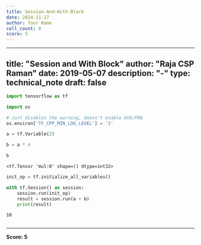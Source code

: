 ```yaml
---
title: Session-And-With-Block
date: 2024-11-27
author: Your Name
cell_count: 8
score: 5
---
```


---
title: "Session and With Block"
author: "Raja CSP Raman"
date: 2019-05-07
description: "-"
type: technical_note
draft: false
---

```python
import tensorflow as tf

import os

# Just disables the warning, doesn't enable AVX/FMA
os.environ['TF_CPP_MIN_LOG_LEVEL'] = '2'
```


```python
a = tf.Variable(2)
```


```python
b = a * 4
```


```python
b
```




    <tf.Tensor 'mul:0' shape=() dtype=int32>




```python
init_op = tf.initialize_all_variables()
```


```python
with tf.Session() as session:
    session.run(init_op)
    result = session.run(a + b)
    print(result)
```

    10



```python

```


---
**Score: 5**